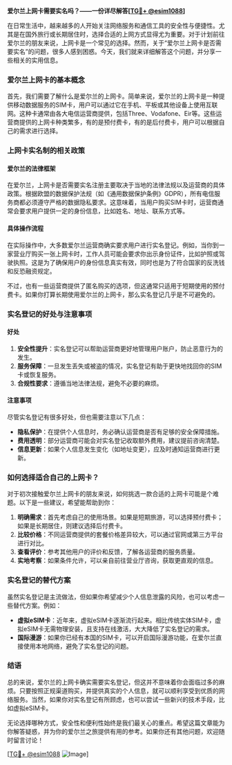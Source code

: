 **爱尔兰上网卡需要实名吗？——一份详尽解答[[TG💪+ @esim1088](https://t.me/s/esim1088)]**

在日常生活中，越来越多的人开始关注网络服务和通信工具的安全性与便捷性。尤其是在国外旅行或长期居住时，选择合适的上网方式显得尤为重要。对于计划前往爱尔兰的朋友来说，上网卡是一个常见的选择。然而，关于“爱尔兰上网卡是否需要实名”的问题，很多人感到困惑。今天，我们就来详细解答这个问题，并分享一些相关的实用信息。

### 爱尔兰上网卡的基本概念

首先，我们需要了解什么是爱尔兰的上网卡。简单来说，爱尔兰的上网卡是一种提供移动数据服务的SIM卡，用户可以通过它在手机、平板或其他设备上使用互联网。这种卡通常由各大电信运营商提供，包括Three、Vodafone、Eir等。这些运营商提供的上网卡种类繁多，有的是预付费卡，有的是后付费卡，用户可以根据自己的需求进行选择。

### 上网卡实名制的相关政策

#### 爱尔兰的法律框架

在爱尔兰，上网卡是否需要实名注册主要取决于当地的法律法规以及运营商的具体政策。根据欧盟的数据保护法规（如《通用数据保护条例》GDPR），所有电信服务商都必须遵守严格的数据隐私要求。这意味着，当用户购买SIM卡时，运营商通常会要求用户提供一定的身份信息，比如姓名、地址、联系方式等。

#### 具体操作流程

在实际操作中，大多数爱尔兰运营商确实要求用户进行实名登记。例如，当你到一家营业厅购买一张上网卡时，工作人员可能会要求你出示身份证件，比如护照或驾驶执照。这是为了确保用户的身份信息真实有效，同时也是为了符合国家的反洗钱和反恐融资规定。

不过，也有一些运营商提供了匿名购买的选项，但这通常只适用于短期使用的预付费卡。如果你打算长期使用爱尔兰的上网卡，那么实名登记几乎是不可避免的。

### 实名登记的好处与注意事项

#### 好处

1. **安全性提升**：实名登记可以帮助运营商更好地管理用户账户，防止恶意行为的发生。
2. **服务保障**：一旦发生丢失或被盗的情况，实名登记有助于更快地找回你的SIM卡或恢复服务。
3. **合规性要求**：遵循当地法律法规，避免不必要的麻烦。

#### 注意事项

尽管实名登记有很多好处，但也需要注意以下几点：

- **隐私保护**：在提供个人信息时，务必确认运营商是否有足够的安全保障措施。
- **费用透明**：部分运营商可能会对实名登记收取额外费用，建议提前咨询清楚。
- **信息更新**：如果个人信息发生变化（如地址变更），应及时通知运营商进行更新。

### 如何选择适合自己的上网卡？

对于初次接触爱尔兰上网卡的朋友来说，如何挑选一款合适的上网卡可能是个难题。以下是一些建议，希望能帮助到你：

1. **明确需求**：首先考虑自己的使用场景。如果是短期旅游，可以选择预付费卡；如果是长期居住，则建议选择后付费卡。
2. **比较价格**：不同运营商提供的套餐价格差异较大，可以通过官网或第三方平台进行对比。
3. **查看评价**：参考其他用户的评价和反馈，了解各运营商的服务质量。
4. **实地考察**：如果条件允许，可以亲自前往营业厅咨询，获取更直观的信息。

### 实名登记的替代方案

虽然实名登记是主流做法，但如果你希望减少个人信息泄露的风险，也可以考虑一些替代方案。例如：

- **虚拟eSIM卡**：近年来，虚拟eSIM卡逐渐流行起来。相比传统实体SIM卡，虚拟eSIM卡无需物理安装，且支持在线激活，大大降低了实名登记的需求。
- **国际漫游**：如果你已经有本国的SIM卡，可以开启国际漫游功能，在爱尔兰直接使用本地网络，避免了实名登记的问题。

### 结语

总的来说，爱尔兰的上网卡确实需要实名登记，但这并不意味着你会面临过多的麻烦。只要按照正规渠道购买，并提供真实的个人信息，就可以顺利享受到优质的网络服务。当然，如果你对实名登记有所顾虑，也可以尝试一些新兴的技术手段，比如虚拟eSIM卡。

无论选择哪种方式，安全性和便利性始终是我们最关心的重点。希望这篇文章能为你解答疑惑，并为你的爱尔兰之旅提供有用的参考。如果你还有其他问题，欢迎随时留言讨论！

[[TG💪+ @esim1088](https://t.me/s/esim1088) ![Image](https://i.postimg.cc/4NQfJmqS/Snipaste-2025-05-13-00-14-12.png)]